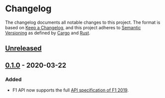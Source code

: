 # Changelog

The changelog documents all notable changes to this project. The format is based
on [Keep a Changelog](https://keepachangelog.com/en/1.0.0/), and this project
adheres to [Semantic Versioning](https://semver.org/spec/v2.0.0.html) as defined
by [Cargo](https://doc.rust-lang.org/cargo/reference/manifest.html#the-version-field)
and [Rust](https://github.com/rust-lang/rfcs/blob/master/text/1105-api-evolution.md).

<!-- next-header -->

## [Unreleased]

## [0.1.0] - 2020-03-22

### Added

- F1 API now supports the full [API specification of F1 2019](https://forums.codemasters.com/topic/44592-f1-2019-udp-specification/).

<!-- next-url -->

[unreleased]: https://github.com/nordsdk/f1-api/compare/v0.1.0...HEAD
[0.1.0]: https://github.com/nordsdk/f1-api/tags/v0.1.0
